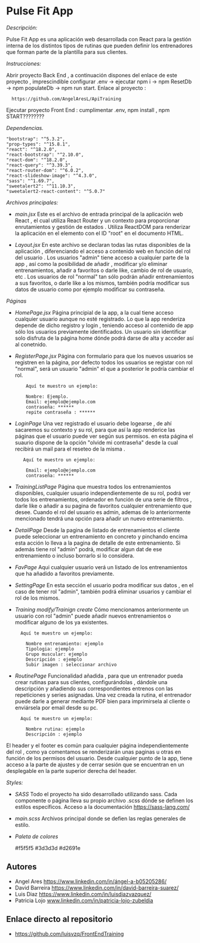 # Pulse Fit App

_Descripción:_

Pulse Fit App es una aplicación web desarrollada con React para la gestión interna de los distintos tipos de rutinas que pueden definir los entrenadores que forman parte de la plantilla para sus clientes.

_Instrucciones:_

Abrir proyecto Back End , a continuación dispones del enlace de este proyecto , imprescindible configurar .env -> ejecutar npm i -> npm ResetDb -> npm populateDb -> npm run start. Enlace al proyecto : 

      https://github.com/AngelAresL/ApiTraining

Ejecutar proyecto Front End : cumplimentar .env, npm install , npm START????????

_Dependencias._

    "bootstrap": "^5.3.2",  
    "prop-types": "^15.8.1",
    "react": "^18.2.0",
    "react-bootstrap": "^2.10.0",
    "react-dom": "^18.2.0",
    "react-query": "^3.39.3",
    "react-router-dom": "^6.0.2",
    "react-slideshow-image": "^4.3.0",   
    "sass": "^1.69.7",
    "sweetalert2": "^11.10.3",
    "sweetalert2-react-content": "^5.0.7"

_Archivos principales:_

- _main.jsx_ Este es el archivo de entrada principal de la aplicación web React , el cual utiliza React Router y un contexto para proporcionar enrutamientos y gestión de estados . Utiliza ReactDOM para renderizar la aplicación en el elemento con el ID "root" en el documento HTML.

- _Layout.jsx_ En este archivo se declaran todas las rutas disponibles de la aplicación , diferenciando el acceso a contenido web en función  del rol del usuario . Los usuarios "admin" tiene acceso a cualquier parte de la app , así como la posibilidad de añadir , modificar y/o eliminar entrenamientos, añadir a favoritos o darle like, cambio de rol de usuario, etc . Los usuarios de rol "normal" tan sólo podrán añadir entrenamientos a sus favoritos, o darle like a los mismos, también podría modificar sus datos de usuario como por ejemplo modificar su contraseña.

_Páginas_

- _HomePage.jsx_ Página principial de la app, a la cual tiene acceso cualquier usuario aunque no esté registrado. Lo que la app renderiza depende de dicho registro y login , teniendo acceso al contenido de app sólo los usuarios previamente identificados. Un usuario sin identificar solo disfruta de la página home dónde podrá darse de alta y acceder así al conetnido.

- _RegisterPage.jsx_ Página con formulario para que los nuevos usuarios se registren en la página, por defecto todos los usuarios se registar con rol "normal", será un usuario "admin" el que a posterior le podría cambiar el rol.

          Aquí te muestro un ejemplo:

          Nombre: Ejemplo.
          Email: ejemplo@ejemplo.com
          contraseña: ******
          repite contraseña : ******

- _LoginPage_ Una vez registrado el usuario debe logearse , de ahí sacaremos su contexto y su rol, para que así la app renderice las páginas que el usuario puede ver según sus permisos. en esta página el suaurio dispone de la opción "olvide mi contraseña" desde la cual recibirá un mail para el reseteo de la misma .

         Aquí te muestro un ejemplo:

          Email: ejemplo@ejemplo.com
          contraseña: ******
          
- _TrainingListPage_ Página que muestra todos los entrenamientos disponibles, cualquier usuario independientemente de su rol, podrá ver todos los entrenamientos, ordenador en función de una serie de filtros , darle like o añadir a su pagina de favoritos cualquier entrenamiento que desee. Cuando el rol del usuario es admin, ademas de lo anteriormente mencionado tendrá una opción para añadir un nuevo entrenamiento.

- _DetailPage_ Desde la pagina de listado de entrenamientos el cliente puede seleccionar un entrenamiento en concreto y pinchando encima esta acción lo lleva a la pagina de detalle de este entrenamiento. Si además tiene rol "admin" podrá, modificar algun dat de ese entrenamiento o incluso borrarlo si lo considera.

- _FavPage_ Aqui cualquier usuario verá un listado de los entrenamientos que ha añadido a favoritos previamente. 

- _SettingPage_ En esta sección el usuario podra modificar sus datos , en el caso de tener rol "admin", también podrá eliminar usuarios y cambiar el rol de los mismos.

- _Training modify/Trainign create_ Cómo mencionamos anteriormente un usuario con rol "admin" puede añadir nuevos entrenamientos o modificar alguno de los ya existentes.

        Aquí te muestro un ejemplo:

          Nombre entrenamiento: ejemplo
          Tipologia: ejemplo
          Grupo muscular: ejemplo
          Descripción : ejemplo
          Subir imagen : seleccionar archivo

- _RoutinePage_ Funcionalidad añadida , para que un entrenador pueda crear rutinas para sus clientes, configurándolas , dándole una descripción y añadiendo sus correspondientes entrenos con las repeticiones y series asignadas. Una vez creada la rutina, el entrenador puede darle a generar mediante PDF bien para imprimirsela al cliente o enviársela por email desde su pc.

        Aquí te muestro un ejemplo:

          Nombre rutina: ejemplo         
          Descripción : ejemplo

El header y el footer es común para cualquier página independientemente del rol , como ya comentamos se renderizarán unas paginas u otras en función de los permisos del usuario. Desde cualquier punto de la app, tiene acceso a la parte de ajustes y de cerrar sesión que se encuentran en un desplegable en la parte superior derecha del header.

_Styles:_

- _SASS_ Todo el proyecto ha sido desarrollado utilizando sass. Cada componente o página lleva su propio archivo .scss dónde se definen los estilos específicos. Acceso a la documentación https://sass-lang.com/

- _main.scss_  Archivos principal donde se defien las reglas generales de estilo.

 - _Paleta de colores_
   
   #f5f5f5
   #3d3d3d
   #d2691e

## Autores

- Angel Ares https://www.linkedin.com/in/ángel-a-b05205286/
- David Barreira https://www.linkedin.com/in/david-barreira-suarez/
- Luis Diaz https://www.linkedin.com/in/luisdiazvazquez/
- Patricia Lojo www.linkedin.com/in/patricia-lojo-zubeldia

## Enlace directo al repositorio

- https://github.com/luisvzq/FrontEndTraining





